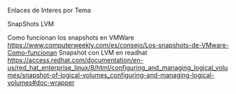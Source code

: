 Enlaces de Interes por Tema

SnapShots LVM

Como funcionan los snapshots en VMWare https://www.computerweekly.com/es/consejo/Los-snapshots-de-VMware-Como-funcionan
Snapshot con LVM en readhat https://access.redhat.com/documentation/en-us/red_hat_enterprise_linux/8/html/configuring_and_managing_logical_volumes/snapshot-of-logical-volumes_configuring-and-managing-logical-volumes#doc-wrapper

